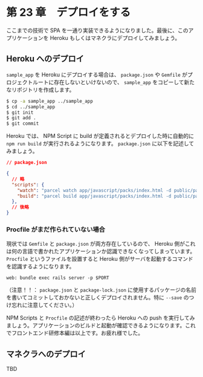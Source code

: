 # 第 23 章　デプロイをする

ここまでの技術で SPA を一通り実装できるようになりました。最後に、このアプリケーションを Heroku もしくはマネクラにデプロイしてみましょう。

## Heroku へのデプロイ

`sample_app` を Heroku にデプロイする場合は、 `package.json` や `Gemfile` がプロジェクトルートに存在しないといけないので、 `sample_app` をコピーして新たなリポジトリを作成します。

```bash
$ cp -a sample_app ../sample_app
$ cd ../sample_app
$ git init
$ git add .
$ git commit
```

Heroku では、 NPM Script に build が定義されるとデプロイした時に自動的に `npm run build` が実行されるようになります。 `package.json` に以下を記述してみましょう。

```json
// package.json

{
  // 略
  "scripts": {
    "watch": "parcel watch app/javascript/packs/index.html -d public/packs --public-url /packs/ --hmr-port 50000",
    "build": "parcel build app/javascript/packs/index.html -d public/packs --public-url /packs/"
  },
  // 後略
}
```

### Procfile がまだ作られていない場合

現状では `Gemfile` と `package.json` が両方存在しているので、 Heroku 側がこれは何の言語で書かれたアプリケーションか認識できなくなってしまっています。 `Procfile` というファイルを設置すると Heroku 側がサーバを起動するコマンドを認識するようになります。

```
web: bundle exec rails server -p $PORT
```

（注意！！： `package.json` と `package-lock.json` に使用するパッケージの名前を書いてコミットしておかないと正しくデプロイされません。特に `--save` のつけ忘れに注意してください。）

NPM Scripts と `Procfile` の記述が終わったら Heroku への push を実行してみましょう。アプリケーションのビルドと起動が確認できるようになります。これでフロントエンド研修本編は以上です。お疲れ様でした。

## マネクラへのデプロイ

TBD
